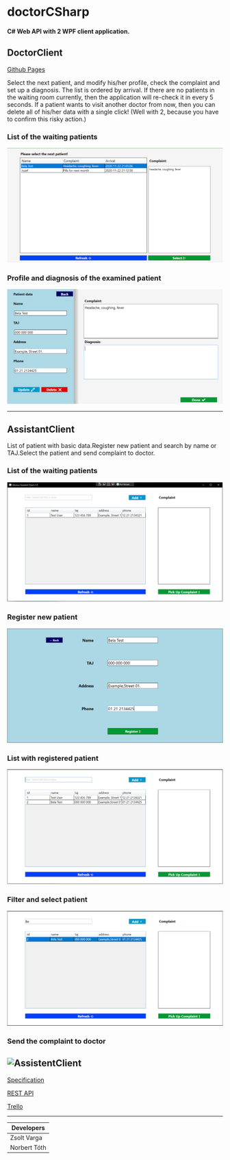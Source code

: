 # doctorCSharp

#### C# Web API with 2 WPF client application.

## DoctorClient

[Github Pages](https://notusedusername.github.io/doctorCSharp/)

Select the next patient, and modify his/her profile, check the complaint and set up a diagnosis. The list is ordered by arrival.
If there are no patients in the waiting room currently, then the application will re-check it in every 5 seconds.
If a patient wants to visit another doctor from now, then you can delete all of his/her data with a single click!
(Well with 2, because you have to confirm this risky action.)

### List of the waiting patients

![DoctorClient](./img/DoctorClient_list.png)

### Profile and diagnosis of the examined patient

![DoctorClient](./img/DoctorClient_diagnosis.png)

----

## AssistantClient

List of patient with basic data.Register new patient and search by name or TAJ.Select the patient and send complaint to doctor.

### List of the waiting patients

![AssistentClient](./img/AssistentClient_list.png)

### Register new patient

![AssistentClient](./img/AssistentClient_register.png)

### List with registered patient

![AssistentClient](./img/AssistentClient_list2.png)

### Filter and select patient

![AssistentClient](./img/AssistentClient_filter_select.png)

### Send the complaint to doctor

![AssistentClient](./img/AssistentClient_filter_send.png)
-----

[Specification](https://github.com/arpadracz/ni2020osz/blob/master/Beadando_feladatok/KliensSzerver_Orvos.md)

[REST API](https://documenter.getpostman.com/view/9456191/TVev55CK)

[Trello](https://trello.com/b/WVdJnBiK/doctor-c)

-------

| Developers|
|------|
| Zsolt Varga|
| Norbert Tóth|
